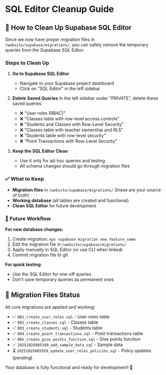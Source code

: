 # SQL Editor Cleanup Guide

## 🧹 How to Clean Up Supabase SQL Editor

Since we now have proper migration files in `/website/supabase/migrations/`, you can safely remove the temporary queries from the Supabase SQL Editor.

### Steps to Clean Up

1. **Go to Supabase SQL Editor**
   - Navigate to your Supabase project dashboard
   - Click on "SQL Editor" in the left sidebar

2. **Delete Saved Queries**
   In the left sidebar under "PRIVATE", delete these saved queries:
   - ❌ "User roles (RBAC)"
   - ❌ "Classes table with row-level access controls"
   - ❌ "Students and Classes with Row-Level Security"
   - ❌ "Classes table with teacher ownership and RLS"
   - ❌ "Students table with row-level security"
   - ❌ "Point Transactions with Row-Level Security"

3. **Keep the SQL Editor Clean**
   - Use it only for ad-hoc queries and testing
   - All schema changes should go through migration files

### ✅ What to Keep

- **Migration files** in `/website/supabase/migrations/` (these are your source of truth)
- **Working database** (all tables are created and functional)
- **Clean SQL Editor** for future development

### 🚀 Future Workflow

**For new database changes:**
1. Create migration: `npx supabase migration new feature_name`
2. Edit the migration file in `/website/supabase/migrations/`
3. Apply manually in SQL Editor (or use CLI when linked)
4. Commit migration file to git

**For quick testing:**
- Use the SQL Editor for one-off queries
- Don't save temporary queries as permanent ones

## 📁 Migration Files Status

All core migrations are applied and working:
- ✅ `001_create_user_roles.sql` - User roles table
- ✅ `002_create_classes.sql` - Classes table  
- ✅ `003_create_students.sql` - Students table
- ✅ `004_create_point_transactions.sql` - Point transactions table
- ✅ `005_create_give_points_function.sql` - Give points function
- ✅ `20251025085349_add_sample_data.sql` - Sample data
- ⏳ `20251025085559_update_user_roles_policies.sql` - Policy updates (pending)

Your database is fully functional and ready for development! 🎉
